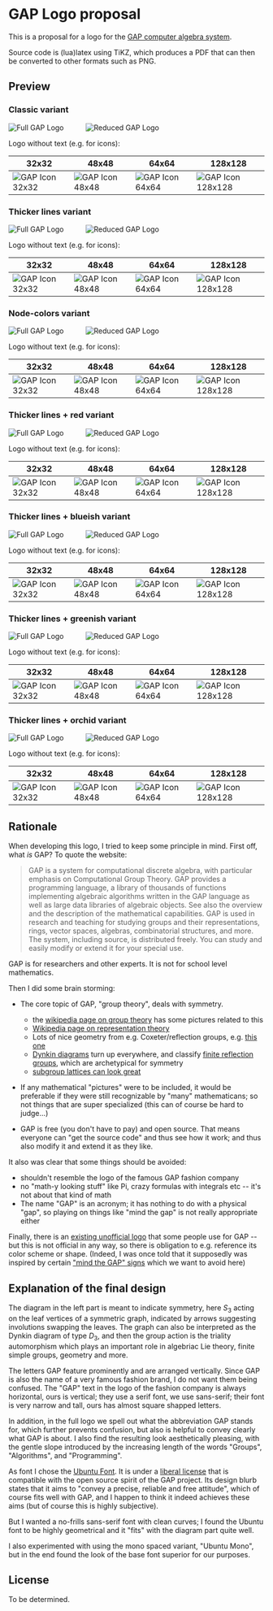 # GAP Logo proposal

This is a proposal for a logo for the [GAP computer algebra system](https://www.gap-system.org).

Source code is (lua)latex using TiKZ, which produces a PDF that can then be converted to other formats
such as PNG. 

## Preview

### Classic variant

![Full GAP Logo](classic/gaplogo.svg)
&nbsp;&nbsp;&nbsp;&nbsp;&nbsp;&nbsp;&nbsp;&nbsp;&nbsp;
![Reduced GAP Logo](classic/gaplogo-reduced.svg)

Logo without text (e.g. for icons):

| 32x32  | 48x48 | 64x64 | 128x128 |
| ------------- | ------------- | ------------- | ------------- |
| ![GAP Icon 32x32](classic/gaplogo-notext32.png "32x32") |  ![GAP Icon 48x48](classic/gaplogo-notext48.png "48x48") | ![GAP Icon 64x64](classic/gaplogo-notext64.png "64x64") | ![GAP Icon 128x128](classic/gaplogo-notext128.png "128x128") |

### Thicker lines variant

![Full GAP Logo](thicker/gaplogo.svg)
&nbsp;&nbsp;&nbsp;&nbsp;&nbsp;&nbsp;&nbsp;&nbsp;&nbsp;
![Reduced GAP Logo](thicker/gaplogo-reduced.svg)

Logo without text (e.g. for icons):

| 32x32  | 48x48 | 64x64 | 128x128 |
| ------------- | ------------- | ------------- | ------------- |
| ![GAP Icon 32x32](thicker/gaplogo-notext32.png "32x32") |  ![GAP Icon 48x48](thicker/gaplogo-notext48.png "48x48") | ![GAP Icon 64x64](thicker/gaplogo-notext64.png "64x64") | ![GAP Icon 128x128](thicker/gaplogo-notext128.png "128x128") |


### Node-colors variant

![Full GAP Logo](node-colors/gaplogo.svg)
&nbsp;&nbsp;&nbsp;&nbsp;&nbsp;&nbsp;&nbsp;&nbsp;&nbsp;
![Reduced GAP Logo](node-colors/gaplogo-reduced.svg)

Logo without text (e.g. for icons):

| 32x32  | 48x48 | 64x64 | 128x128 |
| ------------- | ------------- | ------------- | ------------- |
| ![GAP Icon 32x32](node-colors/gaplogo-notext32.png "32x32") |  ![GAP Icon 48x48](node-colors/gaplogo-notext48.png "48x48") | ![GAP Icon 64x64](node-colors/gaplogo-notext64.png "64x64") | ![GAP Icon 128x128](node-colors/gaplogo-notext128.png "128x128") |

### Thicker lines + red variant

![Full GAP Logo](thicker-red/gaplogo.svg)
&nbsp;&nbsp;&nbsp;&nbsp;&nbsp;&nbsp;&nbsp;&nbsp;&nbsp;
![Reduced GAP Logo](thicker-red/gaplogo-reduced.svg)

Logo without text (e.g. for icons):

| 32x32  | 48x48 | 64x64 | 128x128 |
| ------------- | ------------- | ------------- | ------------- |
| ![GAP Icon 32x32](thicker-red/gaplogo-notext32.png "32x32") |  ![GAP Icon 48x48](thicker-red/gaplogo-notext48.png "48x48") | ![GAP Icon 64x64](thicker-red/gaplogo-notext64.png "64x64") | ![GAP Icon 128x128](thicker-red/gaplogo-notext128.png "128x128") |

### Thicker lines + blueish variant

![Full GAP Logo](thicker-blueish/gaplogo.svg)
&nbsp;&nbsp;&nbsp;&nbsp;&nbsp;&nbsp;&nbsp;&nbsp;&nbsp;
![Reduced GAP Logo](thicker-blueish/gaplogo-reduced.svg)

Logo without text (e.g. for icons):

| 32x32  | 48x48 | 64x64 | 128x128 |
| ------------- | ------------- | ------------- | ------------- |
| ![GAP Icon 32x32](thicker-blueish/gaplogo-notext32.png "32x32") |  ![GAP Icon 48x48](thicker-blueish/gaplogo-notext48.png "48x48") | ![GAP Icon 64x64](thicker-blueish/gaplogo-notext64.png "64x64") | ![GAP Icon 128x128](thicker-blueish/gaplogo-notext128.png "128x128") |

### Thicker lines + greenish variant

![Full GAP Logo](thicker-greenish/gaplogo.svg)
&nbsp;&nbsp;&nbsp;&nbsp;&nbsp;&nbsp;&nbsp;&nbsp;&nbsp;
![Reduced GAP Logo](thicker-greenish/gaplogo-reduced.svg)

Logo without text (e.g. for icons):

| 32x32  | 48x48 | 64x64 | 128x128 |
| ------------- | ------------- | ------------- | ------------- |
| ![GAP Icon 32x32](thicker-greenish/gaplogo-notext32.png "32x32") |  ![GAP Icon 48x48](thicker-greenish/gaplogo-notext48.png "48x48") | ![GAP Icon 64x64](thicker-greenish/gaplogo-notext64.png "64x64") | ![GAP Icon 128x128](thicker-greenish/gaplogo-notext128.png "128x128") |

### Thicker lines + orchid variant

![Full GAP Logo](thicker-orchid/gaplogo.svg)
&nbsp;&nbsp;&nbsp;&nbsp;&nbsp;&nbsp;&nbsp;&nbsp;&nbsp;
![Reduced GAP Logo](thicker-orchid/gaplogo-reduced.svg)

Logo without text (e.g. for icons):

| 32x32  | 48x48 | 64x64 | 128x128 |
| ------------- | ------------- | ------------- | ------------- |
| ![GAP Icon 32x32](thicker-orchid/gaplogo-notext32.png "32x32") |  ![GAP Icon 48x48](thicker-orchid/gaplogo-notext48.png "48x48") | ![GAP Icon 64x64](thicker-orchid/gaplogo-notext64.png "64x64") | ![GAP Icon 128x128](thicker-orchid/gaplogo-notext128.png "128x128") |

## Rationale

When developing this logo, I tried to keep some principle in mind.
First off, what *is* GAP? To quote the website:

> GAP is a system for computational discrete algebra, with particular emphasis on Computational Group Theory. GAP provides a programming language, a library of thousands of functions implementing algebraic algorithms written in the GAP language as well as large data libraries of algebraic objects. See also the overview and the description of the mathematical capabilities. GAP is used in research and teaching for studying groups and their representations, rings, vector spaces, algebras, combinatorial structures, and more. The system, including source, is distributed freely. You can study and easily modify or extend it for your special use.

GAP is for researchers and other experts. It is not for school level mathematics.

Then I did some brain storming:

- The core topic of GAP, "group theory", deals with symmetry.
    - the [wikipedia page on group theory](https://en.wikipedia.org/wiki/Group_theory) has some pictures related to this
    - [Wikipedia page on representation theory](https://en.wikipedia.org/wiki/Representation_theory)
    - Lots of nice geometry from e.g. Coxeter/reflection groups, e.g. [this one](https://sites.tufts.edu/verseimreu/files/2021/01/image.png)
    - [Dynkin diagrams](https://duckduckgo.com/?q=dynkin+diagram&t=osx&iax=images&ia=images) turn up everywhere, and classify [finite reflection groups](https://en.wikipedia.org/wiki/Reflection_group), which are archetypical for symmetry
    - [subgroup lattices can look great](https://duckduckgo.com/?q=subgroup+lattice&t=osx&iax=images&ia=images)

- If any mathematical "pictures" were to be included, it would be preferable if they were still recognizable by "many" mathematicans; so not things that are super specialized (this can of course be hard to judge...)

- GAP is free (you don't have to pay) and open source. That means everyone can "get the source code" and thus see how it work; and thus also modify it and extend it as they like.

It also was clear that some things should be avoided:

- shouldn't resemble the logo of the famous GAP fashion company
- no "math-y looking stuff" like Pi, crazy formulas with integrals etc -- it's not about that kind of math
- The name "GAP" is an acronym; it has nothing to do with a physical "gap", so playing on things like "mind the gap" is  not really appropriate either

Finally, there is an [existing unofficial logo](https://avatars.githubusercontent.com/u/5344223) that some people use for GAP -- but this is not official in any way, so there is obligation to e.g. reference its color scheme or shape. (Indeed, I was once told that it supposedly was inspired by certain ["mind the GAP" signs](https://en.wikipedia.org/wiki/Mind_the_gap#/media/File:Metro_North_gap_sign.jpg) which we want to avoid here)


## Explanation of the final design

The diagram in the left part is meant to indicate symmetry, here $S_3$ acting
on the leaf vertices of a symmetric graph, indicated by arrows suggesting
involutions swapping the leaves. The graph can also be interpreted as the
Dynkin diagram of type $D_3$, and then the group action is the triality
automorphism which plays an important role in algebriac Lie theory, finite
simple groups, geometry and more.

The letters GAP feature prominently and are arranged vertically. Since GAP is
also the name of a very famous fashion brand, I do not want them being
confused. The "GAP" text in the logo of the fashion company is always
horizontal, ours is vertical; they use a serif font, we use sans-serif; their
font is very narrow and tall, ours has almost square shapped letters.

In addition, in the full logo we spell out what the abbreviation GAP stands
for, which further prevents confusion, but also is helpful to convey clearly
what GAP is about. I also find the resulting look aesthetically pleasing, with
the gentle slope introduced by the increasing length of the words "Groups",
"Algorithms", and "Programming".

As font I chose the [Ubuntu Font](https://design.ubuntu.com/font/). It is
under a [liberal license](https://ubuntu.com/legal/font-licence) that is
compatible with the open source spirit of the GAP project. Its design blurb
states that it aims to "convey a precise, reliable and free attitude", which
of course fits well with GAP, and I happen to think it indeed achieves these
aims (but of course this is highly subjective).

But I wanted a no-frills sans-serif font with clean curves; I found the Ubuntu
font to be highly geometrical and it "fits" with the diagram part quite well.

I also experimented with using the mono spaced variant, "Ubuntu Mono", but in
the end found the look of the base font superior for our purposes.


## License

To be determined.
